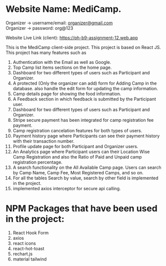 # Website Name: MediCamp.

Organizer -> username/email: organizer@gmail.com   
Organizer -> password: org@123

Website Live Link (client): https://ph-b9-assignment-12.web.app

This is the MediCamp client-side project. This project is based on React JS. This project has many features such as
  1. Authentication with the Email as well as Google.
  2. Top Camp list items sections on the home page.
  3. Dashboard for two different types of users such as Participant and Organizer.
  4. A protected (Only the organizer can add) form for Adding Camp in the database. also handle the edit form for updating the camp information.
  5. Camp details page for showing the food information.
  6. A Feedback section in which feedback is submitted by the Participant user.
  7. Dashboard for two different types of users such as Participant and Organizer.
  8. Stripe secure payment has been integrated for camp registration fee payment.
  9. Camp registration cancelation features for both types of users.
  10. Payment history page where Participants can see their payment history with their transaction number.
  11. Profile update page for both Participant and Organizer users.
  12. An Analytics page where Participant users can their Location Wise Camp Registration and also the Ratio of Paid and Unpaid camp registration percentage.
  13. A search functionality on the All Available Camp page. Users can search by Camp Name, Camp Fee, Most Registered Camps, and so on.
  14. For all the tables Search by value, search by other field is implemented in the project.
  15. implemented axios interceptor for secure api calling.

# NPM Packages that have been used in the project:
  1. React Hook Form
  2. axios
  3. react icons
  4. react-hot-toast
  5. rechart.js
  6. material tailwind
